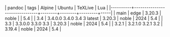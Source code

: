 | pandoc   | tags                          | Alpine | Ubuntu | TeXLive | Lua |
|----------+-------------------------------+--------+--------+---------+-----|
| main     | edge                          | 3.20.3 | noble  |         | 5.4 |
| 3.4      | 3.4.0.0  3.4.0  3.4  3 latest | 3.20.3 | noble  |    2024 | 5.4 |
| 3.3      | 3.3.0.0  3.3.0  3.3           | 3.20.3 | noble  |    2024 | 5.4 |
| 3.2.1    | 3.2.1.0  3.2.1  3.2           | 3.19.4 | noble  |    2024 | 5.4 |

